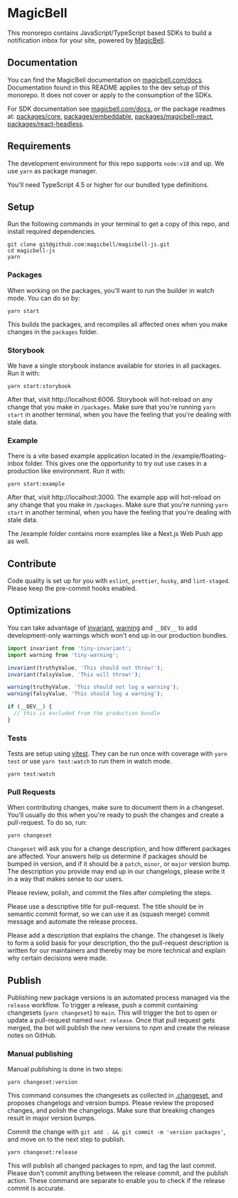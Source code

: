 # MagicBell

This monorepo contains JavaScript/TypeScript based SDKs to build a notification inbox for your site, powered by [MagicBell](https://magicbell.com).

## Documentation

You can find the MagicBell documentation on [magicbell.com/docs](https://magicbell.com/docs). Documentation found in this README applies to the dev setup of this monorepo. It does not cover or apply to the consumption of the SDKs.

For SDK documentation see [magicbell.com/docs](https://magicbell.com/docs), or the package readmes at: [packages/core](packages/core), [packages/embeddable](packages/embeddable), [packages/magicbell-react](packages/react), [packages/react-headless](packages/react-headless).

## Requirements

The development environment for this repo supports `node:v18` and up. We use `yarn` as package manager.

You'll need TypeScript 4.5 or higher for our bundled type definitions.

## Setup

Run the following commands in your terminal to get a copy of this repo, and install required dependencies.

```
git clone git@github.com:magicbell/magicbell-js.git
cd magicbell-js
yarn
```

### Packages

When working on the packages, you'll want to run the builder in watch mode. You can do so by:

```
yarn start
```

This builds the packages, and recompiles all affected ones when you make changes in the `packages` folder.

### Storybook

We have a single storybook instance available for stories in all packages. Run it with:

```
yarn start:storybook
```

After that, visit http://localhost:6006. Storybook will hot-reload on any change that you make in `/packages`. Make sure that you're running `yarn start` in another terminal, when you have the feeling that you're dealing with stale data.

### Example

There is a vite based example application located in the /example/floating-inbox folder. This gives one the opportunity to try out use cases in a production like environment. Run it with:

```
yarn start:example
```

After that, visit http://localhost:3000. The example app will hot-reload on any change that you make in `/packages`. Make sure that you're running `yarn start` in another terminal, when you have the feeling that you're dealing with stale data.

The /example folder contains more examples like a Next.js Web Push app as well.

## Contribute

Code quality is set up for you with `eslint`, `prettier`, `husky`, and `lint-staged`. Please keep the pre-commit hooks enabled.

## Optimizations

You can take advantage of [invariant](https://npmjs.com/tiny-invariant), [warning](https://npmjs.com/tiny-warning) and `__DEV__` to add development-only warnings which won't end up in our production bundles.

```js
import invariant from 'tiny-invariant';
import warning from 'tiny-warning';

invariant(truthyValue, 'This should not throw!');
invariant(falsyValue, 'This will throw!');

warning(truthyValue, 'This should not log a warning');
warning(falsyValue, 'This should log a warning');

if (__DEV__) {
  // this is excluded from the production bundle
}
```

### Tests

Tests are setup using [vitest](https://npmjs.com/vitest). They can be run once with coverage with `yarn test` or use `yarn test:watch` to run them in watch mode.

```
yarn test:watch
```

### Pull Requests

When contributing changes, make sure to document them in a changeset. You'll usually do this when you're ready to push the changes and create a pull-request. To do so, run:

```
yarn changeset
```

`Changeset` will ask you for a change description, and how different packages are affected. Your answers help us determine if packages should be bumped in version, and if it should be a `patch`, `minor`, or `major` version bump. The description you provide may end up in our changelogs, please write it in a way that makes sense to our users.

Please review, polish, and commit the files after completing the steps.

Please use a descriptive title for pull-request. The title should be in semantic commit format, so we can use it as (squash merge) commit message and automate the release process.

Please add a description that explains the change. The changeset is likely to form a solid basis for your description, tho the pull-request description is written for our maintainers and thereby may be more technical and explain why certain decisions were made.

## Publish

Publishing new package versions is an automated process managed via the `release` workflow. To trigger a release, push a commit containing changesets (`yarn changeset`) to `main`. This will trigger the bot to open or update a pull-request named `next release`. Once that pull request gets merged, the bot will publish the new versions to npm and create the release notes on GitHub.

### Manual publishing

Manual publishing is done in two steps:

```
yarn changeset:version
```

This command consumes the changesets as collected in [.changeset](.changeset), and proposes changelogs and version bumps. Please review the proposed changes, and polish the changelogs. Make sure that breaking changes result in major version bumps.

Commit the change with `git add . && git commit -m 'version packages'`, and move on to the next step to publish.

```
yarn changeset:release
```

This will publish all changed packages to npm, and tag the last commit. Please don't commit anything between the release commit, and the publish action. These command are separate to enable you to check if the release commit is accurate.

